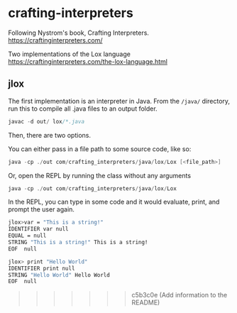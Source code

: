 # crafting-interpreters

Following Nystrom's book, Crafting Interpreters.
https://craftinginterpreters.com/

Two implementations of the Lox language
https://craftinginterpreters.com/the-lox-language.html

## jlox

The first implementation is an interpreter in Java. 
From the `/java/` directory, run this to compile all .java files to an output folder.

``` java
javac -d out/ lox/*.java
```

Then, there are two options. 

You can either pass in a file path to some source code, like so:

``` java
java -cp ./out com/crafting_interpreters/java/lox/Lox [<file_path>]
```

Or, open the REPL by running the class without any arguments

``` java
java -cp ./out com/crafting_interpreters/java/lox/Lox
```

In the REPL, you can type in some code and it would evaluate, print, and prompt the user again.

``` sh
jlox>var = "This is a string!"
IDENTIFIER var null
EQUAL = null
STRING "This is a string!" This is a string!
EOF  null

jlox> print "Hello World"
IDENTIFIER print null
STRING "Hello World" Hello World
EOF  null
```

>>>>>>> c5b3c0e (Add information to the README)

